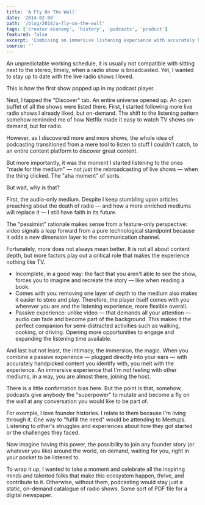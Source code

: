 ```yaml
---
title: 'A Fly On The Wall'
date: '2014-02-08'
path: '/blog/2014/a-fly-on-the-wall'
tags: ['creator economy', 'history', 'podcasts', 'product']
featured: false
excerpt: 'Combining an immersive listening experience with accurately handpicked content; podcasts grant you with the superpower to join the host and become a fly on the wall at any conversation you would like to be part of.'
source: ''
---
```


An unpredictable working schedule, it is usually not compatible with sitting next to the stereo, timely, when a radio show is broadcasted. Yet, I wanted to stay up to date with the live radio shows I loved.

This is how the first show popped up in my podcast player.

Next, I tapped the "Discover" tab. An entire universe opened up. An open buffet of all the shows were listed there. First, I started following more live radio shows I already liked, but on-demand. The shift to the listening pattern somehow reminded me of how Netflix made it easy to watch TV shows on-demand, but for radio.

However, as I discovered more and more shows, the whole idea of podcasting transitioned from a mere tool to listen to stuff I couldn't catch, to an entire content platform to discover great content.

But more importantly, it was the moment I started listening to the ones "made for the medium" — not just the rebroadcasting of live shows — when the thing clicked. The "aha moment" of sorts.

But wait, why is that?

First, the audio-only medium. Despite I keep stumbling upon articles preaching about the death of radio — and how a more enriched mediums will replace it — I still have faith in its future.

The "pessimist" rationale makes sense from a feature-only perspective: video signals a leap forward from a pure technological standpoint because it adds a new dimension layer to the communication channel.

Fortunately, more does not always mean better. It is not all about content depth, but more factors play out a critical role that makes the experience nothing like TV.

- Incomplete, in a good way: the fact that you aren't able to see the show, forces you to imagine and recreate the story — like when reading a book.
- Comes with you: removing one layer of depth to the medium also makes it easier to store and play. Therefore, the player itself comes with you wherever you are and the listening experience, more flexible overall.
- Passive experience: unlike video — that demands all your attention — audio can fade and become part of the background. This makes it the perfect companion for semi-distracted activities such as walking, cooking, or driving. Opening more opportunities to engage and expanding the listening time available.

And last but not least, the intimacy, the immersion, the magic. When you combine a passive experience — plugged directly into your ears — with accurately handpicked content you identify with, you melt with the experience. An immersive experience that I'm not feeling with other mediums, in a way, you are almost there, joining the host.

There is a little confirmation bias here. But the point is that, somehow, podcasts give anybody the "superpower" to mutate and become a fly on the wall at any conversation you would like to be part of.

For example, I love founder histories. I relate to them because I'm living through it. One way to "fulfill the need" would be attending to Meetups. Listening to other's struggles and experiences about how they got started or the challenges they faced.

Now imagine having this power, the possibility to join any founder story (or whatever you like) around the world, on demand, waiting for you, right in your pocket to be listened to.

To wrap it up, I wanted to take a moment and celebrate all the inspiring minds and talented folks that make this ecosystem happen, thrive, and contribute to it. Otherwise, without them, podcasting would stay just a static, on-demand catalogue of radio shows. Some sort of PDF file for a digital newspaper.

